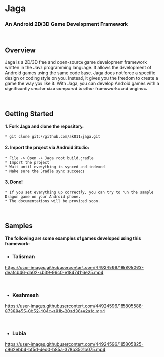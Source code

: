 # Jaga

### An Android 2D/3D Game Development Framework

<br>

## Overview
Jaga is a 2D/3D free and open-source game development framework written in the Java programming language. It allows the development of Android games using the same code base. Jaga does not force a specific design or coding style on you. Instead, it gives you the freedom to create a game the way you like it. With Jaga, you can develop Android games with a significantly smaller size compared to other frameworks and engines.

<br>

## Getting Started
#### 1. Fork Jaga and clone the repository:
  ```
  * git clone git://github.com/ak811/jaga.git
  ```
#### 2. Import the project via Android Studio:
  ```
  * File -> Open -> Jaga root build.gradle
  * Import the project
  * Wait until everything is synced and indexed
  * Make sure the Gradle sync succeeds
  ```
#### 3. Done!
  ```
  * If you set everything up correctly, you can try to run the sample Dragon game on your Android phone.
  * The documentations will be provided soon.
  ```
<!-- View Documentation -->
 
<br>

## Samples
<!-- ### Here are some games developed using this framework for several companies: -->
<!-- ### The following are some examples of games I've developed using this framework for several companies: -->
#### The following are some examples of games developed using this framework:

 * ### Talisman
https://user-images.githubusercontent.com/44924596/185805063-deafcb46-da02-4b39-96c0-e18474116e25.mp4

<br>

 * ### Keshmesh
https://user-images.githubusercontent.com/44924596/185805588-87388e55-0b52-404c-a81b-20ad36ee2a1c.mp4

<br>

 * ### Lubia
https://user-images.githubusercontent.com/44924596/185805825-c962ebb4-bf5d-4ed0-b85a-378b3501b075.mp4
